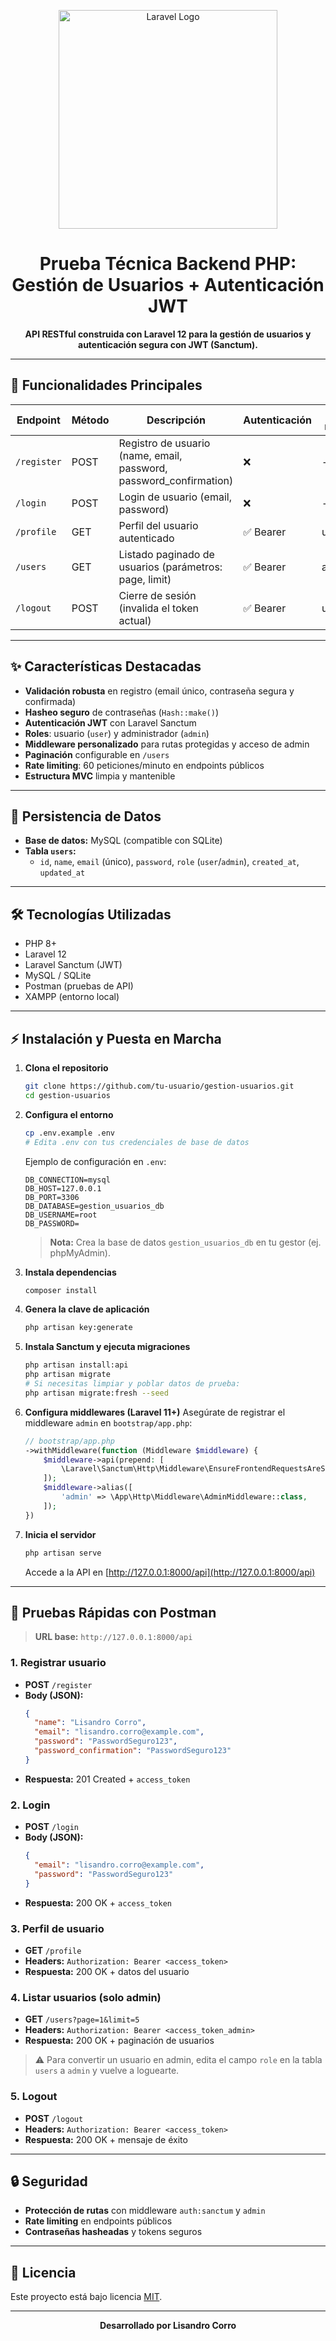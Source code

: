 
<p align="center">
  <img src="https://raw.githubusercontent.com/laravel/art/master/logo-lockup/5%20SVG/2%20CMYK/1%20Full%20Color/laravel-logolockup-cmyk-red.svg" width="350" alt="Laravel Logo">
</p>

<h1 align="center">Prueba Técnica Backend PHP: Gestión de Usuarios + Autenticación JWT</h1>

<p align="center">
  <b>API RESTful construida con Laravel 12 para la gestión de usuarios y autenticación segura con JWT (Sanctum).</b>
</p>

---

## 🚀 Funcionalidades Principales

| Endpoint         | Método | Descripción                                                                 | Autenticación | Rol requerido |
|------------------|--------|-----------------------------------------------------------------------------|---------------|--------------|
| `/register`      | POST   | Registro de usuario (name, email, password, password_confirmation)           | ❌            | -            |
| `/login`         | POST   | Login de usuario (email, password)                                          | ❌            | -            |
| `/profile`       | GET    | Perfil del usuario autenticado                                              | ✅ Bearer      | user/admin   |
| `/users`         | GET    | Listado paginado de usuarios (parámetros: page, limit)                      | ✅ Bearer      | admin        |
| `/logout`        | POST   | Cierre de sesión (invalida el token actual)                                 | ✅ Bearer      | user/admin   |

---

## ✨ Características Destacadas

- **Validación robusta** en registro (email único, contraseña segura y confirmada)
- **Hasheo seguro** de contraseñas (`Hash::make()`)
- **Autenticación JWT** con Laravel Sanctum
- **Roles**: usuario (`user`) y administrador (`admin`)
- **Middleware personalizado** para rutas protegidas y acceso de admin
- **Paginación** configurable en `/users`
- **Rate limiting**: 60 peticiones/minuto en endpoints públicos
- **Estructura MVC** limpia y mantenible

---

## 💾 Persistencia de Datos

- **Base de datos:** MySQL (compatible con SQLite)
- **Tabla `users`:**
  - `id`, `name`, `email` (único), `password`, `role` (`user`/`admin`), `created_at`, `updated_at`

---

## 🛠️ Tecnologías Utilizadas

- PHP 8+
- Laravel 12
- Laravel Sanctum (JWT)
- MySQL / SQLite
- Postman (pruebas de API)
- XAMPP (entorno local)

---

## ⚡ Instalación y Puesta en Marcha

1. **Clona el repositorio**
   ```bash
   git clone https://github.com/tu-usuario/gestion-usuarios.git
   cd gestion-usuarios
   ```

2. **Configura el entorno**
   ```bash
   cp .env.example .env
   # Edita .env con tus credenciales de base de datos
   ```

   Ejemplo de configuración en `.env`:
   ```
   DB_CONNECTION=mysql
   DB_HOST=127.0.0.1
   DB_PORT=3306
   DB_DATABASE=gestion_usuarios_db
   DB_USERNAME=root
   DB_PASSWORD=
   ```

   > **Nota:** Crea la base de datos `gestion_usuarios_db` en tu gestor (ej. phpMyAdmin).

3. **Instala dependencias**
   ```bash
   composer install
   ```

4. **Genera la clave de aplicación**
   ```bash
   php artisan key:generate
   ```

5. **Instala Sanctum y ejecuta migraciones**
   ```bash
   php artisan install:api
   php artisan migrate
   # Si necesitas limpiar y poblar datos de prueba:
   php artisan migrate:fresh --seed
   ```

6. **Configura middlewares (Laravel 11+)**
   Asegúrate de registrar el middleware `admin` en `bootstrap/app.php`:
   ```php
   // bootstrap/app.php
   ->withMiddleware(function (Middleware $middleware) {
       $middleware->api(prepend: [
           \Laravel\Sanctum\Http\Middleware\EnsureFrontendRequestsAreStateful::class,
       ]);
       $middleware->alias([
           'admin' => \App\Http\Middleware\AdminMiddleware::class,
       ]);
   })
   ```

7. **Inicia el servidor**
   ```bash
   php artisan serve
   ```
   Accede a la API en [http://127.0.0.1:8000/api](http://127.0.0.1:8000/api)

---

## 🧪 Pruebas Rápidas con Postman

> **URL base:** `http://127.0.0.1:8000/api`

### 1. Registrar usuario

- **POST** `/register`
- **Body (JSON):**
  ```json
  {
    "name": "Lisandro Corro",
    "email": "lisandro.corro@example.com",
    "password": "PasswordSeguro123",
    "password_confirmation": "PasswordSeguro123"
  }
  ```
- **Respuesta:** 201 Created + `access_token`

### 2. Login

- **POST** `/login`
- **Body (JSON):**
  ```json
  {
    "email": "lisandro.corro@example.com",
    "password": "PasswordSeguro123"
  }
  ```
- **Respuesta:** 200 OK + `access_token`

### 3. Perfil de usuario

- **GET** `/profile`
- **Headers:** `Authorization: Bearer <access_token>`
- **Respuesta:** 200 OK + datos del usuario

### 4. Listar usuarios (solo admin)

- **GET** `/users?page=1&limit=5`
- **Headers:** `Authorization: Bearer <access_token_admin>`
- **Respuesta:** 200 OK + paginación de usuarios

> ⚠️ Para convertir un usuario en admin, edita el campo `role` en la tabla `users` a `admin` y vuelve a loguearte.

### 5. Logout

- **POST** `/logout`
- **Headers:** `Authorization: Bearer <access_token>`
- **Respuesta:** 200 OK + mensaje de éxito

---

## 🔒 Seguridad

- **Protección de rutas** con middleware `auth:sanctum` y `admin`
- **Rate limiting** en endpoints públicos
- **Contraseñas hasheadas** y tokens seguros

---

## 📄 Licencia

Este proyecto está bajo licencia [MIT](https://opensource.org/licenses/MIT).

---

<p align="center">
  <b>Desarrollado por Lisandro Corro</b>
</p>
